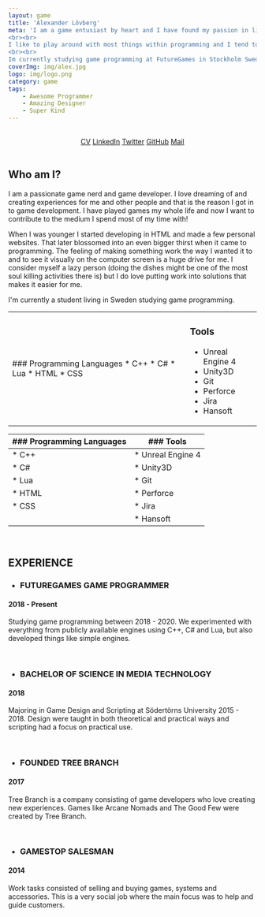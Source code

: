 ```yaml
---
layout: game
title: 'Alexander Lövberg'
meta: 'I am a game entusiast by heart and I have found my passion in life, being a game developer. 
<br><br>
I like to play around with most things within programming and I tend to gather information on pretty every topic. 
<br><br> 
Im currently studying game programming at FutureGames in Stockholm Sweden.'
coverImg: img/alex.jpg
logo: img/logo.png
category: game
tags:
    - Awesome Programmer
    - Amazing Designer
    - Super Kind
---
```


<br>
<center>
<a class="button" href="{{site.baseurl}}/data/CV_AlexanderLovberg.pdf">CV</a>
<a class="button" href="https://www.linkedin.com/in/alexanderlovberg/">LinkedIn</a>
<a class="button" href="https://twitter.com/LeafMountain">Twitter</a>
<a class="button" href="https://github.com/LeafMountain">GitHub</a>
<a class="button" href="mailto: contact@alexanderlovberg.com">Mail</a>
</center>
<br>

## Who am I?

I am a passionate game nerd and game developer. I love dreaming of and creating experiences for me and other people and that is the reason I got in to game development. I have played games my whole life and now I want to contribute to the medium I spend most of my time with!

When I was younger I started developing in HTML and made a few personal websites. That later blossomed into an even bigger thirst when it came to programming. The feeling of making something work the way I wanted it to and to see it visually on the computer screen is a huge drive for me. I consider myself a lazy person (doing the dishes might be one of the most soul killing activities there is) but I do love putting work into solutions that makes it easier for me.

I'm currently a student living in Sweden studying game programming.

<table>
    <tr>
        <td>
### Programming Languages
* C++
* C#
* Lua
* HTML
* CSS
        </td>
        <td>

### Tools
* Unreal Engine 4
* Unity3D
* Git
* Perforce
* Jira
* Hansoft
        </td>
    </tr>
</table>

| ### Programming Languages | ### Tools |
| --- | --- |
| * C++ | * Unreal Engine 4 |
| * C# | * Unity3D |
| * Lua | * Git |
| * HTML | * Perforce |
| * CSS | * Jira |
| | * Hansoft |

<br>


## EXPERIENCE

* ### FUTUREGAMES GAME PROGRAMMER
#### 2018 - Present <br>
Studying game programming between 2018 - 2020. We experimented with
everything from publicly available engines using C++, C# and Lua, but also
developed things like simple engines.

<br>

* ### BACHELOR OF SCIENCE IN MEDIA TECHNOLOGY
#### 2018 <br>
Majoring in Game Design and Scripting at Södertörns University
2015 - 2018. Design were taught in both theoretical and practical
ways and scripting had a focus on practical use.

<br>

* ### FOUNDED TREE BRANCH 
#### 2017<br>
Tree Branch is a company consisting of game developers who love
creating new experiences. Games like Arcane Nomads and The
Good Few were created by Tree Branch.

<br>

* ### GAMESTOP SALESMAN 
#### 2014 <br>
Work tasks consisted of selling and buying games, systems and
accessories. This is a very social job where the main focus was to
help and guide customers.


